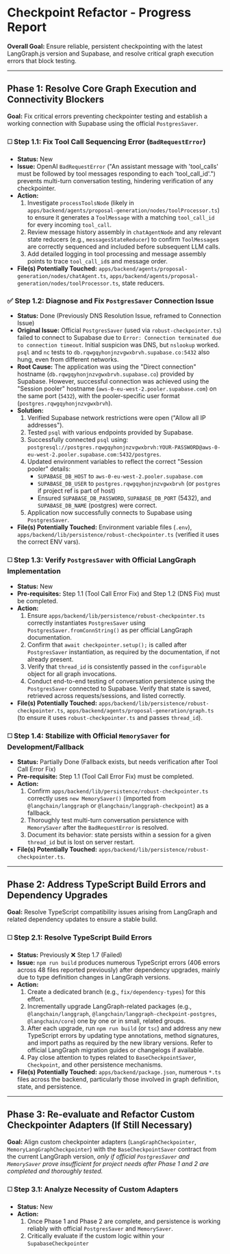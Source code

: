 # Checkpoint Refactor - Progress Report

**Overall Goal:** Ensure reliable, persistent checkpointing with the latest LangGraph.js version and Supabase, and resolve critical graph execution errors that block testing.

---

## Phase 1: Resolve Core Graph Execution and Connectivity Blockers

**Goal:** Fix critical errors preventing checkpointer testing and establish a working connection with Supabase using the official `PostgresSaver`.

### ◻️ Step 1.1: Fix Tool Call Sequencing Error (`BadRequestError`)

- **Status:** New
- **Issue:** OpenAI `BadRequestError` ("An assistant message with 'tool_calls' must be followed by tool messages responding to each 'tool_call_id'.") prevents multi-turn conversation testing, hindering verification of any checkpointer.
- **Action:**
  1. Investigate `processToolsNode` (likely in `apps/backend/agents/proposal-generation/nodes/toolProcessor.ts`) to ensure it generates a `ToolMessage` with a matching `tool_call_id` for every incoming `tool_call`.
  2. Review message history assembly in `chatAgentNode` and any relevant state reducers (e.g., `messagesStateReducer`) to confirm `ToolMessage`s are correctly sequenced and included before subsequent LLM calls.
  3. Add detailed logging in tool processing and message assembly points to trace `tool_call_id`s and message order.
- **File(s) Potentially Touched:** `apps/backend/agents/proposal-generation/nodes/chatAgent.ts`, `apps/backend/agents/proposal-generation/nodes/toolProcessor.ts`, state reducers.

### ✅ Step 1.2: Diagnose and Fix `PostgresSaver` Connection Issue

- **Status:** Done (Previously DNS Resolution Issue, reframed to Connection Issue)
- **Original Issue:** Official `PostgresSaver` (used via `robust-checkpointer.ts`) failed to connect to Supabase due to `Error: Connection terminated due to connection timeout`. Initial suspicion was DNS, but `nslookup` worked. `psql` and `nc` tests to `db.rqwgqyhonjnzvgwxbrvh.supabase.co:5432` also hung, even from different networks.
- **Root Cause:** The application was using the "Direct connection" hostname (`db.rqwgqyhonjnzvgwxbrvh.supabase.co`) provided by Supabase. However, successful connection was achieved using the "Session pooler" hostname (`aws-0-eu-west-2.pooler.supabase.com`) on the same port (`5432`), with the pooler-specific user format (`postgres.rqwgqyhonjnzvgwxbrvh`).
- **Solution:**
  1. Verified Supabase network restrictions were open ("Allow all IP addresses").
  2. Tested `psql` with various endpoints provided by Supabase.
  3. Successfully connected `psql` using: `postgresql://postgres.rqwgqyhonjnzvgwxbrvh:YOUR-PASSWORD@aws-0-eu-west-2.pooler.supabase.com:5432/postgres`.
  4. Updated environment variables to reflect the correct "Session pooler" details:
     - `SUPABASE_DB_HOST` to `aws-0-eu-west-2.pooler.supabase.com`
     - `SUPABASE_DB_USER` to `postgres.rqwgqyhonjnzvgwxbrvh` (or `postgres` if project ref is part of host)
     - Ensured `SUPABASE_DB_PASSWORD`, `SUPABASE_DB_PORT` (5432), and `SUPABASE_DB_NAME` (postgres) were correct.
  5. Application now successfully connects to Supabase using `PostgresSaver`.
- **File(s) Potentially Touched:** Environment variable files (`.env`), `apps/backend/lib/persistence/robust-checkpointer.ts` (verified it uses the correct ENV vars).

### ◻️ Step 1.3: Verify `PostgresSaver` with Official LangGraph Implementation

- **Status:** New
- **Pre-requisites:** Step 1.1 (Tool Call Error Fix) and Step 1.2 (DNS Fix) must be completed.
- **Action:**
  1. Ensure `apps/backend/lib/persistence/robust-checkpointer.ts` correctly instantiates `PostgresSaver` using `PostgresSaver.fromConnString()` as per official LangGraph documentation.
  2. Confirm that `await checkpointer.setup();` is called after `PostgresSaver` instantiation, as required by the documentation, if not already present.
  3. Verify that `thread_id` is consistently passed in the `configurable` object for all graph invocations.
  4. Conduct end-to-end testing of conversation persistence using the `PostgresSaver` connected to Supabase. Verify that state is saved, retrieved across requests/sessions, and listed correctly.
- **File(s) Potentially Touched:** `apps/backend/lib/persistence/robust-checkpointer.ts`, `apps/backend/agents/proposal-generation/graph.ts` (to ensure it uses `robust-checkpointer.ts` and passes `thread_id`).

### ◻️ Step 1.4: Stabilize with Official `MemorySaver` for Development/Fallback

- **Status:** Partially Done (Fallback exists, but needs verification after Tool Call Error Fix)
- **Pre-requisite:** Step 1.1 (Tool Call Error Fix) must be completed.
- **Action:**
  1. Confirm `apps/backend/lib/persistence/robust-checkpointer.ts` correctly uses `new MemorySaver()` (imported from `@langchain/langgraph` or `@langchain/langgraph-checkpoint`) as a fallback.
  2. Thoroughly test multi-turn conversation persistence with `MemorySaver` after the `BadRequestError` is resolved.
  3. Document its behavior: state persists within a session for a given `thread_id` but is lost on server restart.
- **File(s) Potentially Touched:** `apps/backend/lib/persistence/robust-checkpointer.ts`.

---

## Phase 2: Address TypeScript Build Errors and Dependency Upgrades

**Goal:** Resolve TypeScript compatibility issues arising from LangGraph and related dependency updates to ensure a stable build.

### ◻️ Step 2.1: Resolve TypeScript Build Errors

- **Status:** Previously ❌ Step 1.7 (Failed)
- **Issue:** `npm run build` produces numerous TypeScript errors (406 errors across 48 files reported previously) after dependency upgrades, mainly due to type definition changes in LangGraph versions.
- **Action:**
  1. Create a dedicated branch (e.g., `fix/dependency-types`) for this effort.
  2. Incrementally upgrade LangGraph-related packages (e.g., `@langchain/langgraph`, `@langchain/langgraph-checkpoint-postgres`, `@langchain/core`) one by one or in small, related groups.
  3. After each upgrade, run `npm run build` (or `tsc`) and address any new TypeScript errors by updating type annotations, method signatures, and import paths as required by the new library versions. Refer to official LangGraph migration guides or changelogs if available.
  4. Pay close attention to types related to `BaseCheckpointSaver`, `Checkpoint`, and other persistence mechanisms.
- **File(s) Potentially Touched:** `apps/backend/package.json`, numerous `*.ts` files across the backend, particularly those involved in graph definition, state, and persistence.

---

## Phase 3: Re-evaluate and Refactor Custom Checkpointer Adapters (If Still Necessary)

**Goal:** Align custom checkpointer adapters (`LangGraphCheckpointer`, `MemoryLangGraphCheckpointer`) with the `BaseCheckpointSaver` contract from the current LangGraph version, _only if official `PostgresSaver` and `MemorySaver` prove insufficient for project needs after Phase 1 and 2 are completed and thoroughly tested._

### ◻️ Step 3.1: Analyze Necessity of Custom Adapters

- **Status:** New
- **Action:**
  1. Once Phase 1 and Phase 2 are complete, and persistence is working reliably with official `PostgresSaver` and `MemorySaver`.
  2. Critically evaluate if the custom logic within your `SupabaseCheckpointer`
